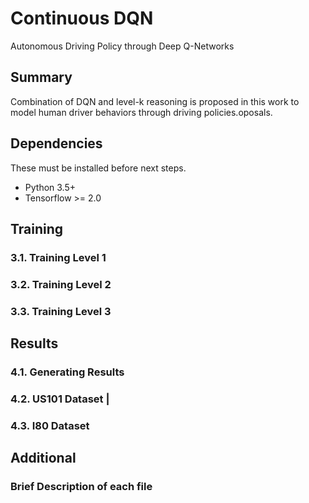 # Continuous DQN
Autonomous Driving Policy through Deep Q-Networks

## Summary
Combination of DQN and level-k reasoning is proposed in this work to model human driver behaviors through driving policies.oposals.

## Dependencies

These must be installed before next steps.

+ Python 3.5+
+ Tensorflow >= 2.0


## Training
### 3.1. Training Level 1

### 3.2. Training Level 2


### 3.3. Training Level 3

## Results
### 4.1. Generating Results

### 4.2. US101 Dataset                                                                                                                                                                                                                                                                                                         |

### 4.3. I80 Dataset

## Additional
### Brief Description of each file
